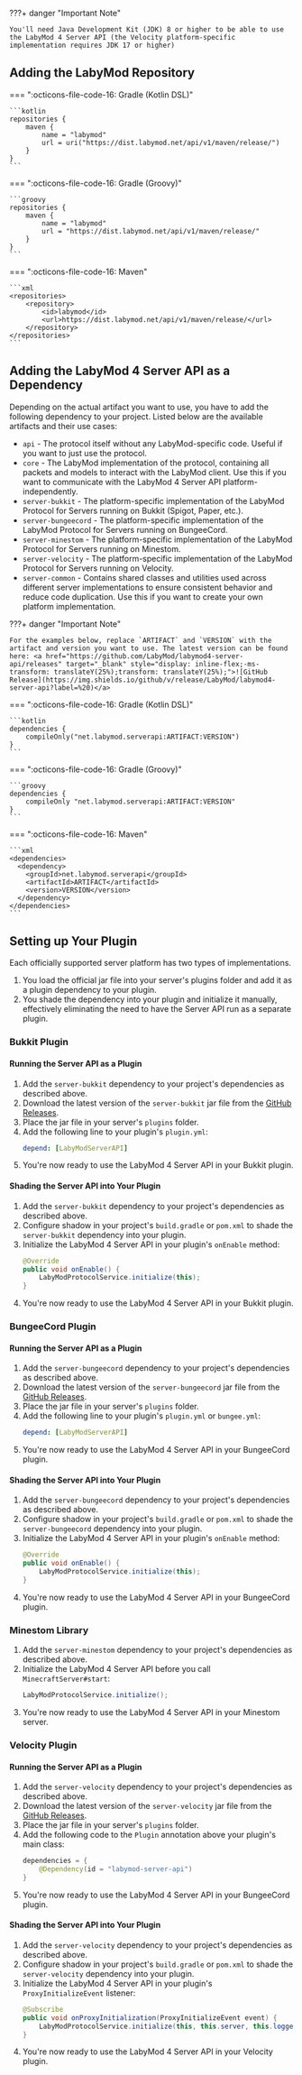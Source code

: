 ???+ danger "Important Note"

    You'll need Java Development Kit (JDK) 8 or higher to be able to use the LabyMod 4 Server API (the Velocity platform-specific implementation requires JDK 17 or higher)

## Adding the LabyMod Repository

=== ":octicons-file-code-16: Gradle (Kotlin DSL)"

    ```kotlin
    repositories {
        maven {
            name = "labymod"
            url = uri("https://dist.labymod.net/api/v1/maven/release/")
        }
    }
    ```

=== ":octicons-file-code-16: Gradle (Groovy)"

    ```groovy
    repositories {
        maven {
            name = "labymod"
            url = "https://dist.labymod.net/api/v1/maven/release/"
        }
    }
    ```

=== ":octicons-file-code-16: Maven"

    ```xml
    <repositories>
        <repository>
            <id>labymod</id>
            <url>https://dist.labymod.net/api/v1/maven/release/</url>
        </repository>
    </repositories>
    ```

## Adding the LabyMod 4 Server API as a Dependency

Depending on the actual artifact you want to use, you have to add the following dependency to your project. Listed below are the available artifacts and their use cases:

- `api` - The protocol itself without any LabyMod-specific code. Useful if you want to just use the protocol.
- `core` - The LabyMod implementation of the protocol, containing all packets and models to interact with the LabyMod client. Use this if you want to communicate with the LabyMod 4 Server API platform-independently.
- `server-bukkit` - The platform-specific implementation of the LabyMod Protocol for Servers running on Bukkit (Spigot, Paper, etc.).
- `server-bungeecord` - The platform-specific implementation of the LabyMod Protocol for Servers running on BungeeCord.
- `server-minestom` - The platform-specific implementation of the LabyMod Protocol for Servers running on Minestom.
- `server-velocity` - The platform-specific implementation of the LabyMod Protocol for Servers running on Velocity.
- `server-common` - Contains shared classes and utilities used across different server implementations to ensure consistent behavior and reduce code duplication. Use this if you want to create your own platform implementation.

???+ danger "Important Note"

    For the examples below, replace `ARTIFACT` and `VERSION` with the artifact and version you want to use. The latest version can be found here: <a href="https://github.com/LabyMod/labymod4-server-api/releases" target="_blank" style="display: inline-flex;-ms-transform: translateY(25%);transform: translateY(25%);">![GitHub Release](https://img.shields.io/github/v/release/LabyMod/labymod4-server-api?label=%20)</a>


=== ":octicons-file-code-16: Gradle (Kotlin DSL)"

    ```kotlin
    dependencies {
        compileOnly("net.labymod.serverapi:ARTIFACT:VERSION")
    }
    ```

=== ":octicons-file-code-16: Gradle (Groovy)"

    ```groovy
    dependencies {
        compileOnly "net.labymod.serverapi:ARTIFACT:VERSION"
    }
    ```

=== ":octicons-file-code-16: Maven"

    ```xml
    <dependencies>
      <dependency>
        <groupId>net.labymod.serverapi</groupId>
        <artifactId>ARTIFACT</artifactId>
        <version>VERSION</version>
      </dependency>
    </dependencies>
    ```

## Setting up Your Plugin

Each officially supported server platform has two types of implementations. 

1. You load the official jar file into your server's plugins folder and add it as a plugin dependency to your plugin.
2. You shade the dependency into your plugin and initialize it manually, effectively eliminating the need to have the 
Server API run as a separate plugin.

### Bukkit Plugin

#### Running the Server API as a Plugin

1. Add the `server-bukkit` dependency to your project's dependencies as described above.
2. Download the latest version of the `server-bukkit` jar file from the <a href="https://github.com/LabyMod/labymod4-server-api/releases" target="_blank">GitHub Releases</a>.
3. Place the jar file in your server's `plugins` folder.
4. Add the following line to your plugin's `plugin.yml`:
    ```yaml
    depend: [LabyModServerAPI]
    ```
5. You're now ready to use the LabyMod 4 Server API in your Bukkit plugin.

#### Shading the Server API into Your Plugin

1. Add the `server-bukkit` dependency to your project's dependencies as described above.
2. Configure shadow in your project's `build.gradle` or `pom.xml` to shade the `server-bukkit` dependency into your plugin.
3. Initialize the LabyMod 4 Server API in your plugin's `onEnable` method:
    ```java
    @Override
    public void onEnable() {
        LabyModProtocolService.initialize(this);
    }
    ```
4. You're now ready to use the LabyMod 4 Server API in your Bukkit plugin.

### BungeeCord Plugin

#### Running the Server API as a Plugin

1. Add the `server-bungeecord` dependency to your project's dependencies as described above.
2. Download the latest version of the `server-bungeecord` jar file from the <a href="https://github.com/LabyMod/labymod4-server-api/releases" target="_blank">GitHub Releases</a>.
3. Place the jar file in your server's `plugins` folder.
4. Add the following line to your plugin's `plugin.yml` or `bungee.yml`:
    ```yaml
    depend: [LabyModServerAPI]
    ```
5. You're now ready to use the LabyMod 4 Server API in your BungeeCord plugin.

#### Shading the Server API into Your Plugin

1. Add the `server-bungeecord` dependency to your project's dependencies as described above.
2. Configure shadow in your project's `build.gradle` or `pom.xml` to shade the `server-bungeecord` dependency into your plugin.
3. Initialize the LabyMod 4 Server API in your plugin's `onEnable` method:
    ```java
    @Override
    public void onEnable() {
        LabyModProtocolService.initialize(this);
    }
    ```
4. You're now ready to use the LabyMod 4 Server API in your BungeeCord plugin.

### Minestom Library

1. Add the `server-minestom` dependency to your project's dependencies as described above.
2. Initialize the LabyMod 4 Server API before you call `MinecraftServer#start`:
    ```java
    LabyModProtocolService.initialize();
    ```
3. You're now ready to use the LabyMod 4 Server API in your Minestom server.

### Velocity Plugin

#### Running the Server API as a Plugin

1. Add the `server-velocity` dependency to your project's dependencies as described above.
2. Download the latest version of the `server-velocity` jar file from the <a href="https://github.com/LabyMod/labymod4-server-api/releases" target="_blank">GitHub Releases</a>.
3. Place the jar file in your server's `plugins` folder.
4. Add the following code to the `Plugin` annotation above your plugin's main class:
    ```java
    dependencies = {
        @Dependency(id = "labymod-server-api")
    }
    ```
5. You're now ready to use the LabyMod 4 Server API in your BungeeCord plugin.

#### Shading the Server API into Your Plugin

1. Add the `server-velocity` dependency to your project's dependencies as described above.
2. Configure shadow in your project's `build.gradle` or `pom.xml` to shade the `server-velocity` dependency into your plugin.
3. Initialize the LabyMod 4 Server API in your plugin's `ProxyInitializeEvent` listener:
    ```java
    @Subscribe
    public void onProxyInitialization(ProxyInitializeEvent event) {
        LabyModProtocolService.initialize(this, this.server, this.logger);
    }
    ```
4. You're now ready to use the LabyMod 4 Server API in your Velocity plugin. 



